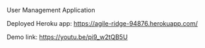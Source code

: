 User Management Application

Deployed Heroku app: https://agile-ridge-94876.herokuapp.com/

Demo link: https://youtu.be/pi9_w2tQB5U
